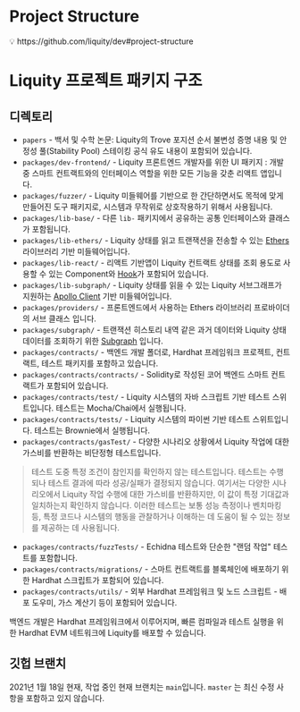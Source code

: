 # **Project Structure**

<aside>
💡 https://github.com/liquity/dev#project-structure

</aside>

# Liquity 프로젝트 패키지 구조

## 디렉토리

- `papers` - 백서 및 수학 논문: Liquity의 Trove 포지션 순서 불변성 증명 내용 및 안정성 풀(Stability Pool) 스테이킹 공식 유도 내용이 포함되어 있습니다.
- `packages/dev-frontend/` - Liquity 프론트엔드 개발자를 위한 UI 패키지 : 개발 중 스마트 컨트랙트와의 인터페이스 역할을 위한 모든 기능을 갖춘 리액트 앱입니다.
- `packages/fuzzer/` - Liquity 미들웨어를 기반으로 한 간단하면서도 목적에 맞게 만들어진 도구 패키지로, 시스템과 무작위로 상호작용하기 위해서 사용됩니다.
- `packages/lib-base/` - 다른 `lib-` 패키지에서 공유하는 공통 인터페이스와 클래스가 포함됩니다.
- `packages/lib-ethers/` - Liquity 상태를 읽고 트랜잭션을 전송할 수 있는 [Ethers](https://github.com/ethers-io/ethers.js/) 라이브러리 기반 미들웨어입니다.
- `packages/lib-react/` - 리액트 기반앱이 Liquity 컨트랙트 상태를 조회 용도로 사용할 수 있는 Component와 [Hook](https://defineall.tistory.com/900#toc1)가 포함되어 있습니다.
- `packages/lib-subgraph/` - Liquity 상태를 읽을 수 있는 Liquity 서브그래프가 지원하는 [Apollo Client](https://github.com/apollographql/apollo-client) 기반 미들웨어입니다.
- `packages/providers/` - 프론트엔드에서 사용하는 Ethers 라이브러리 프로바이더의 서브 클래스 입니다.
- `packages/subgraph/` - 트랜잭션 히스토리 내역 같은 과거 데이터와 Liquity 상태 데이터를 조회하기 위한 [Subgraph](https://thegraph.com/) 입니다.
- `packages/contracts/` - 백엔드 개발 폴더로, Hardhat 프레임워크 프로젝트, 컨트랙트, 테스트 패키지를 포함하고 있습니다.
- `packages/contracts/contracts/` - Solidity로 작성된 코어 백엔드 스마트 컨트랙트가 포함되어 있습니다.
- `packages/contracts/test/` - Liquity 시스템의 자바 스크립트 기반 테스트 스위트입니다. 테스트는 Mocha/Chai에서 실행됩니다.
- `packages/contracts/tests/` - Liquity 시스템의 파이썬 기반 테스트 스위트입니다. 테스트는 Brownie에서 실행됩니다.
- `packages/contracts/gasTest/` - 다양한 시나리오 상황에서 Liquity 작업에 대한 가스비를 반환하는 비단정형 테스트입니다.
> 테스트 도중 특정 조건이 참인지를 확인하지 않는 테스트입니다. 테스트는 수행되나 테스트 결과에 따라 성공/실패가 결정되지 않습니다. 여기서는 다양한 시나리오에서 Liquity 작업 수행에 대한 가스비를 반환하지만, 이 값이 특정 기대값과 일치하는지 확인하지 않습니다.
이러한 테스트는 보통 성능 측정이나 벤치마킹 등, 특정 코드나 시스템의 행동을 관찰하거나 이해하는 데 도움이 될 수 있는 정보를 제공하는 데 사용됩니다.
- `packages/contracts/fuzzTests/` - Echidna 테스트와 단순한 "랜덤 작업" 테스트를 포함합니다.
- `packages/contracts/migrations/` - 스마트 컨트랙트를 블록체인에 배포하기 위한 Hardhat 스크립트가 포함되어 있습니다.
- `packages/contracts/utils/` - 외부 Hardhat 프레임워크 및 노드 스크립트 - 배포 도우미, 가스 계산기 등이 포함되어 있습니다.

백엔드 개발은 Hardhat 프레임워크에서 이루어지며, 빠른 컴파일과 테스트 실행을 위한 Hardhat EVM 네트워크에 Liquity를 배포할 수 있습니다.

## 깃헙 브랜치

2021년 1월 18일 현재, 작업 중인 현재 브랜치는 `main`입니다. `master` 는 최신 수정 사항을 포함하고 있지 않습니다.
